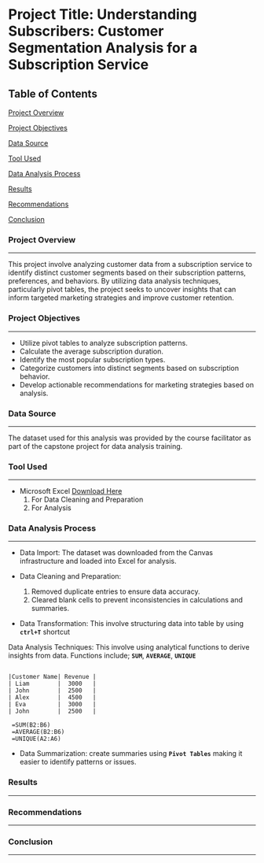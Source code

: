 # Project Title:  Understanding Subscribers: Customer Segmentation Analysis for a Subscription Service

## Table of Contents
[Project Overview](#project-overview)

[Project Objectives](#project-objectives)

[Data Source](#data-source)

[Tool Used](#tool-used)

[Data Analysis Process](#data-analysis-process)

[Results](#results)

[Recommendations](#recommendations)

[Conclusion](#conclusion)

### Project Overview
---
This project involve analyzing customer data from a subscription service to identify distinct customer segments based on their subscription patterns, preferences, and behaviors. By utilizing data analysis techniques, particularly pivot tables, the project seeks to uncover insights that can inform targeted marketing strategies and improve customer retention.

### Project Objectives
---
- Utilize pivot tables to analyze subscription patterns.
- Calculate the average subscription duration.
- Identify the most popular subscription types.
- Categorize customers into distinct segments based on subscription behavior.
- Develop actionable recommendations for marketing strategies based on analysis.

### Data Source
---
The dataset used for this analysis was provided by the course facilitator as part of the capstone project for data analysis training.

### Tool Used 
---
- Microsoft Excel [Download Here](https://www.microsoft.com)
  1. For Data Cleaning and Preparation
  2. For Analysis
 
###  Data Analysis Process
---

- Data Import:
The dataset was downloaded from the Canvas infrastructure and loaded into Excel for analysis.

- Data Cleaning and Preparation:
  1. Removed duplicate entries to ensure data accuracy.
  2. Cleared blank cells to prevent inconsistencies in calculations and summaries.

- Data Transformation: This involve structuring data into table by using **`ctrl+T`** shortcut

Data Analysis Techniques: This involve using analytical functions to derive insights from data. Functions include;
  **`SUM`**, **`AVERAGE`**, **`UNIQUE`**

  ```Excel

  |Customer Name| Revenue |
  | Liam        |  3000   |
  | John        |  2500   |
  | Alex        |  4500   |
  | Eva         |  3000   |
  | John        |  2500   |

   =SUM(B2:B6)
   =AVERAGE(B2:B6)
   =UNIQUE(A2:A6)

  ```

 - Data Summarization: create summaries using **`Pivot Tables`** making it easier to identify patterns or issues.





### Results
---

### Recommendations
---

### Conclusion
---
